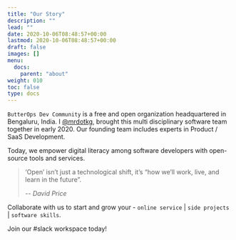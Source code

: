 ```yaml
---
title: "Our Story"
description: ""
lead: ""
date: 2020-10-06T08:48:57+00:00
lastmod: 2020-10-06T08:48:57+00:00
draft: false
images: []
menu:
  docs:
    parent: "about"
weight: 010
toc: false
type: docs
---
```


`ButterOps Dev Community` is a free and open organization headquartered in Bengaluru, India. I [@mrdotkg](https://www.github.com/mrdotkg), brought this multi disciplinary software team together in early 2020. Our founding team includes experts in Product / SaaS Development.

Today, we empower digital literacy among software developers with open-source tools and services.

> ‘Open’ isn’t just a technological shift, it’s “how we’ll work, live, and learn in the future”.
>
> -- <cite>David Price</cite>


Collaborate with us to start and grow your - `online service` | `side projects` | `software skills`.

Join our #slack workspace today!
